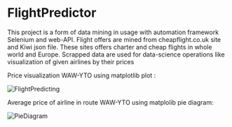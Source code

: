 # FlightPredictor
This project is a form of data mining in usage with automation framework Selenium and web-API. Flight offers are mined from cheapflight.co.uk site and Kiwi json file.
These sites offers charter and cheap flights in whole world and Europe.
Scrapped data are used for data-science operations like visualization of given airlines by their prices


Price visualization WAW-YTO using matplotlib plot : 

![FlightPredicting](https://user-images.githubusercontent.com/53347790/108810259-06456280-75ab-11eb-9670-59eb751ac81f.png)

Average price of airline in route WAW-YTO using matplolib pie diagram:



![PieDiagram](https://user-images.githubusercontent.com/53347790/108810324-3260e380-75ab-11eb-8c01-2ac866c1f7ab.png)
